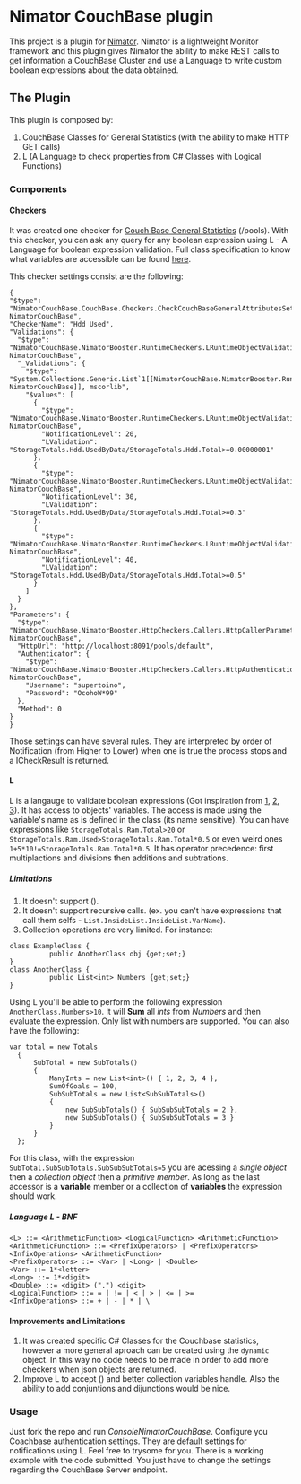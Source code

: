 # Nimator CouchBase plugin

This project is a plugin for [Nimator](https://github.com/omniaretail/nimator). Nimator is a lightweight Monitor framework and this plugin gives Nimator the ability to make REST calls to get information a CouchBase Cluster and use a Language to write custom boolean expressions about the data obtained.

## The Plugin

This plugin is composed by:

1. CouchBase Classes for General  Statistics (with the ability to make HTTP GET calls)
2. L (A Language to check properties from C# Classes with Logical Functions)

### Components
#### Checkers
It was created one checker for [Couch Base General Statistics](https://developer.couchbase.com/documentation/server/current/rest-api/rest-endpoints-all.html) (/pools). With this checker, you can ask any query for any boolean expression using L - A Language for boolean expression validation. Full class specification to know what variables are accessible can be found [here](https://github.com/supertoino/NimatorCouchBase/blob/master/NimatorCouchBase/CouchBase/Statistics/Default/CouchBaseDefaultStats.cs).

This checker settings consist are the following:
```
{
"$type": "NimatorCouchBase.CouchBase.Checkers.CheckCouchBaseGeneralAttributesSettings, NimatorCouchBase",
"CheckerName": "Hdd Used",
"Validations": {
  "$type": "NimatorCouchBase.NimatorBooster.RuntimeCheckers.LRuntimeObjectValidations, NimatorCouchBase",
  "_Validations": {
    "$type": "System.Collections.Generic.List`1[[NimatorCouchBase.NimatorBooster.RuntimeCheckers.ILRuntimeObjectValidation, NimatorCouchBase]], mscorlib",
    "$values": [
      {
        "$type": "NimatorCouchBase.NimatorBooster.RuntimeCheckers.LRuntimeObjectValidation, NimatorCouchBase",
        "NotificationLevel": 20,
        "LValidation": "StorageTotals.Hdd.UsedByData/StorageTotals.Hdd.Total>=0.00000001"
      },
      {
        "$type": "NimatorCouchBase.NimatorBooster.RuntimeCheckers.LRuntimeObjectValidation, NimatorCouchBase",
        "NotificationLevel": 30,
        "LValidation": "StorageTotals.Hdd.UsedByData/StorageTotals.Hdd.Total>=0.3"
      },
      {
        "$type": "NimatorCouchBase.NimatorBooster.RuntimeCheckers.LRuntimeObjectValidation, NimatorCouchBase",
        "NotificationLevel": 40,
        "LValidation": "StorageTotals.Hdd.UsedByData/StorageTotals.Hdd.Total>=0.5"
      }
    ]
  }
},
"Parameters": {
  "$type": "NimatorCouchBase.NimatorBooster.HttpCheckers.Callers.HttpCallerParameters, NimatorCouchBase",
  "HttpUrl": "http://localhost:8091/pools/default",
  "Authenticator": {
    "$type": "NimatorCouchBase.NimatorBooster.HttpCheckers.Callers.HttpAuthenticationSettings, NimatorCouchBase",
    "Username": "supertoino",
    "Password": "OcohoW*99"
  },
  "Method": 0
}
}
```
Those settings can have several rules. They are interpreted by order of Notification (from Higher to Lower) when one is true the process stops and a ICheckResult is returned.
#### L
L is a langauge to validate boolean expressions (Got inspiration from [1](http://jack-vanlightly.com/blog/2016/2/3/how-to-create-a-query-language-dsl), [2](http://journal.stuffwithstuff.com/2011/03/19/pratt-parsers-expression-parsing-made-easy/), [3](http://www.cristiandima.com/top-down-operator-precedence-parsing-in-go/)). It has access to objects' variables. The access is made using the variable's name as is defined in the class (its name sensitive). You can have expressions like ```StorageTotals.Ram.Total>20``` or ```StorageTotals.Ram.Used>StorageTotals.Ram.Total*0.5``` or even weird ones ```1+5*10!=StorageTotals.Ram.Total*0.5```. It has operator precedence: first multiplactions and divisions then additions and subtrations.
##### Limitations
1. It doesn't support (). 
3. It doesn't support recursive calls. (ex. you can't have expressions that call them selfs - ```List.InsideList.InsideList.VarName```).
2. Collection operations are very limited. For instance:
``` 
class ExampleClass {
          public AnotherClass obj {get;set;}
}
class AnotherClass {
          public List<int> Numbers {get;set;}
}
```
Using L you'll be able to perform the following expression ```AnotherClass.Numbers>10```. It will __Sum__ all _ints_ from _Numbers_ and then evaluate the expression. Only list with numbers are supported. You can also have the following:
```
var total = new Totals
  {
      SubTotal = new SubTotals()
      {
          ManyInts = new List<int>() { 1, 2, 3, 4 },
          SumOfGoals = 100,
          SubSubTotals = new List<SubSubTotals>()
          {
              new SubSubTotals() { SubSubSubTotals = 2 },
              new SubSubTotals() { SubSubSubTotals = 3 }
          }
      }
  };
```
For this class, with the expression ```SubTotal.SubSubTotals.SubSubSubTotals=5``` you are acessing a _single object_ then a _collection object_ then a _primitive member_. As long as the last accessor is a __variable__ member or a collection of __variables__ the expression should work.

##### Language L - BNF 
```
<L> ::= <ArithmeticFunction> <LogicalFunction> <ArithmeticFunction>
<ArithmeticFunction> ::= <PrefixOperators> | <PrefixOperators> <InfixOperations> <ArithmeticFunction>
<PrefixOperators> ::= <Var> | <Long> | <Double>						
<Var> ::= 1*<letter>
<Long> ::= 1*<digit>
<Double> ::= <digit> (".") <digit>
<LogicalFunction> ::= = | != | < | > | <= | >=
<InfixOperations> ::= + | - | * | \
```
#### Improvements and Limitations
1. It was created specific C# Classes for the Couchbase statistics, however a more general aproach can be created using the ```dynamic``` object. In this way no code needs to be made in order to add more checkers when json objects are returned.
2. Improve L to accept () and better collection variables handle. Also the ability to add conjuntions and dijunctions would be nice.

### Usage
Just fork the repo and run _ConsoleNimatorCouchBase_. Configure you Coachbase authentication settings. They are default settings for notifications using L. Feel free to trysome for you. There is a working example with the code submitted. You just have to change the settings regarding the CouchBase Server endpoint.
